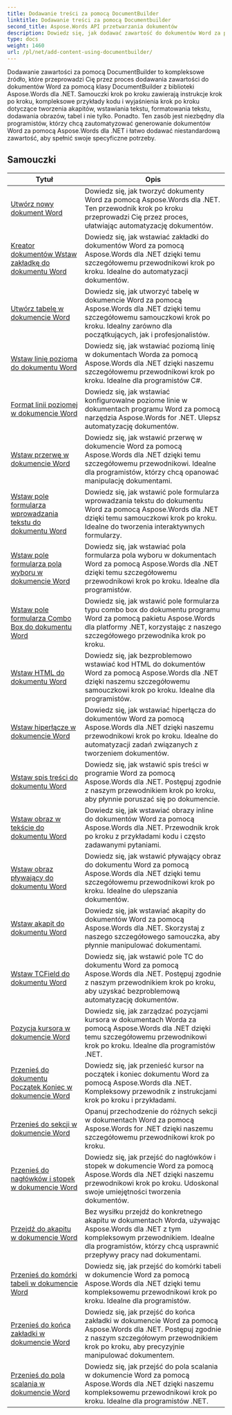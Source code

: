 ```yaml
---
title: Dodawanie treści za pomocą DocumentBuilder
linktitle: Dodawanie treści za pomocą Documentbuilder
second_title: Aspose.Words API przetwarzania dokumentów
description: Dowiedz się, jak dodawać zawartość do dokumentów Word za pomocą DocumentBuilder z Aspose.Words dla .NET. Praktyczne samouczki ze szczegółowymi przykładami kodu.
type: docs
weight: 1460
url: /pl/net/add-content-using-documentbuilder/
---
```


Dodawanie zawartości za pomocą DocumentBuilder to kompleksowe źródło, które przeprowadzi Cię przez proces dodawania zawartości do dokumentów Word za pomocą klasy DocumentBuilder z biblioteki Aspose.Words dla .NET. Samouczki krok po kroku zawierają instrukcje krok po kroku, kompleksowe przykłady kodu i wyjaśnienia krok po kroku dotyczące tworzenia akapitów, wstawiania tekstu, formatowania tekstu, dodawania obrazów, tabel i nie tylko. Ponadto. Ten zasób jest niezbędny dla programistów, którzy chcą zautomatyzować generowanie dokumentów Word za pomocą Aspose.Words dla .NET i łatwo dodawać niestandardową zawartość, aby spełnić swoje specyficzne potrzeby.

 ## Samouczki
| Tytuł | Opis |
| --- | --- |
| [Utwórz nowy dokument Word](./create-new-document/) | Dowiedz się, jak tworzyć dokumenty Word za pomocą Aspose.Words dla .NET. Ten przewodnik krok po kroku przeprowadzi Cię przez proces, ułatwiając automatyzację dokumentów. |
| [Kreator dokumentów Wstaw zakładkę do dokumentu Word](./document-builder-insert-bookmark/) | Dowiedz się, jak wstawiać zakładki do dokumentów Word za pomocą Aspose.Words dla .NET dzięki temu szczegółowemu przewodnikowi krok po kroku. Idealne do automatyzacji dokumentów. |
| [Utwórz tabelę w dokumencie Word](./build-table/) | Dowiedz się, jak utworzyć tabelę w dokumencie Word za pomocą Aspose.Words dla .NET dzięki temu szczegółowemu samouczkowi krok po kroku. Idealny zarówno dla początkujących, jak i profesjonalistów. |
| [Wstaw linię poziomą do dokumentu Word](./insert-horizontal-rule/) | Dowiedz się, jak wstawiać poziomą linię w dokumentach Worda za pomocą Aspose.Words dla .NET dzięki naszemu szczegółowemu przewodnikowi krok po kroku. Idealne dla programistów C#. |
| [Format linii poziomej w dokumencie Word](./horizontal-rule-format/) | Dowiedz się, jak wstawiać konfigurowalne poziome linie w dokumentach programu Word za pomocą narzędzia Aspose.Words for .NET. Ulepsz automatyzację dokumentów. |
| [Wstaw przerwę w dokumencie Word](./insert-break/) | Dowiedz się, jak wstawić przerwę w dokumencie Word za pomocą Aspose.Words dla .NET dzięki temu szczegółowemu przewodnikowi. Idealne dla programistów, którzy chcą opanować manipulację dokumentami. |
| [Wstaw pole formularza wprowadzania tekstu do dokumentu Word](./insert-text-input-form-field/) | Dowiedz się, jak wstawić pole formularza wprowadzania tekstu do dokumentu Word za pomocą Aspose.Words dla .NET dzięki temu samouczkowi krok po kroku. Idealne do tworzenia interaktywnych formularzy. |
| [Wstaw pole formularza pola wyboru w dokumencie Word](./insert-check-box-form-field/) | Dowiedz się, jak wstawiać pola formularza pola wyboru w dokumentach Word za pomocą Aspose.Words dla .NET dzięki temu szczegółowemu przewodnikowi krok po kroku. Idealne dla programistów. |
| [Wstaw pole formularza Combo Box do dokumentu Word](./insert-combo-box-form-field/) | Dowiedz się, jak wstawić pole formularza typu combo box do dokumentu programu Word za pomocą pakietu Aspose.Words dla platformy .NET, korzystając z naszego szczegółowego przewodnika krok po kroku. |
| [Wstaw HTML do dokumentu Word](./insert-html/) | Dowiedz się, jak bezproblemowo wstawiać kod HTML do dokumentów Word za pomocą Aspose.Words dla .NET dzięki naszemu szczegółowemu samouczkowi krok po kroku. Idealne dla programistów. |
| [Wstaw hiperłącze w dokumencie Word](./insert-hyperlink/) | Dowiedz się, jak wstawiać hiperłącza do dokumentów Word za pomocą Aspose.Words dla .NET dzięki naszemu przewodnikowi krok po kroku. Idealne do automatyzacji zadań związanych z tworzeniem dokumentów. |
| [Wstaw spis treści do dokumentu Word](./insert-table-of-contents/) | Dowiedz się, jak wstawić spis treści w programie Word za pomocą Aspose.Words dla .NET. Postępuj zgodnie z naszym przewodnikiem krok po kroku, aby płynnie poruszać się po dokumencie. |
| [Wstaw obraz w tekście do dokumentu Word](./insert-inline-image/) | Dowiedz się, jak wstawiać obrazy inline do dokumentów Word za pomocą Aspose.Words dla .NET. Przewodnik krok po kroku z przykładami kodu i często zadawanymi pytaniami. |
| [Wstaw obraz pływający do dokumentu Word](./insert-floating-image/) | Dowiedz się, jak wstawić pływający obraz do dokumentu Word za pomocą Aspose.Words dla .NET dzięki temu szczegółowemu przewodnikowi krok po kroku. Idealne do ulepszania dokumentów. |
| [Wstaw akapit do dokumentu Word](./insert-paragraph/) | Dowiedz się, jak wstawiać akapity do dokumentów Word za pomocą Aspose.Words dla .NET. Skorzystaj z naszego szczegółowego samouczka, aby płynnie manipulować dokumentami. |
| [Wstaw TCField do dokumentu Word](./insert-tcfield/) | Dowiedz się, jak wstawić pole TC do dokumentu Word za pomocą Aspose.Words dla .NET. Postępuj zgodnie z naszym przewodnikiem krok po kroku, aby uzyskać bezproblemową automatyzację dokumentów. |
| [Pozycja kursora w dokumencie Word](./cursor-position/) | Dowiedz się, jak zarządzać pozycjami kursora w dokumentach Worda za pomocą Aspose.Words dla .NET dzięki temu szczegółowemu przewodnikowi krok po kroku. Idealne dla programistów .NET. |
| [Przenieś do dokumentu Początek Koniec w dokumencie Word](./move-to-document-start-end/) | Dowiedz się, jak przenieść kursor na początek i koniec dokumentu Word za pomocą Aspose.Words dla .NET. Kompleksowy przewodnik z instrukcjami krok po kroku i przykładami. |
| [Przenieś do sekcji w dokumencie Word](./move-to-section/) | Opanuj przechodzenie do różnych sekcji w dokumentach Word za pomocą Aspose.Words for .NET dzięki naszemu szczegółowemu przewodnikowi krok po kroku. |
| [Przenieś do nagłówków i stopek w dokumencie Word](./move-to-headers-footers/) | Dowiedz się, jak przejść do nagłówków i stopek w dokumencie Word za pomocą Aspose.Words dla .NET dzięki naszemu przewodnikowi krok po kroku. Udoskonal swoje umiejętności tworzenia dokumentów. |
| [Przejdź do akapitu w dokumencie Word](./move-to-paragraph/) | Bez wysiłku przejdź do konkretnego akapitu w dokumentach Worda, używając Aspose.Words dla .NET z tym kompleksowym przewodnikiem. Idealne dla programistów, którzy chcą usprawnić przepływy pracy nad dokumentami. |
| [Przenieś do komórki tabeli w dokumencie Word](./move-to-table-cell/) | Dowiedz się, jak przejść do komórki tabeli w dokumencie Word za pomocą Aspose.Words dla .NET dzięki temu kompleksowemu przewodnikowi krok po kroku. Idealne dla programistów. |
| [Przenieś do końca zakładki w dokumencie Word](./move-to-bookmark-end/) | Dowiedz się, jak przejść do końca zakładki w dokumencie Word za pomocą Aspose.Words dla .NET. Postępuj zgodnie z naszym szczegółowym przewodnikiem krok po kroku, aby precyzyjnie manipulować dokumentem. |
| [Przenieś do pola scalania w dokumencie Word](./move-to-merge-field/) | Dowiedz się, jak przejść do pola scalania w dokumencie Word za pomocą Aspose.Words dla .NET dzięki naszemu kompleksowemu przewodnikowi krok po kroku. Idealne dla programistów .NET. |